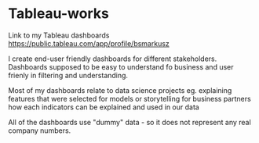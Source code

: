 # Tableau-works
Link to my Tableau dashboards
https://public.tableau.com/app/profile/bsmarkusz


I create end-user friendly dashboards for different stakeholders.
Dashboards supposed to be easy to understand fo business and user frienly in filtering and understanding.

Most of my dashboards relate to data science projects eg. explaining features that were selected for models or storytelling for business partners how each indicators can be explained and used in our data

All of the dashboards use "dummy" data - so it does not represent any real company numbers.
